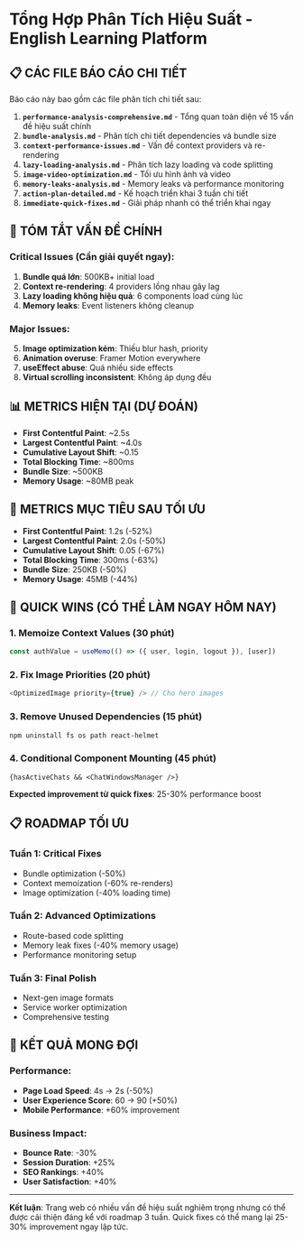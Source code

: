 # Tổng Hợp Phân Tích Hiệu Suất - English Learning Platform

## 📋 CÁC FILE BÁO CÁO CHI TIẾT

Báo cáo này bao gồm các file phân tích chi tiết sau:

1. **`performance-analysis-comprehensive.md`** - Tổng quan toàn diện về 15 vấn đề hiệu suất chính
2. **`bundle-analysis.md`** - Phân tích chi tiết dependencies và bundle size
3. **`context-performance-issues.md`** - Vấn đề context providers và re-rendering
4. **`lazy-loading-analysis.md`** - Phân tích lazy loading và code splitting
5. **`image-video-optimization.md`** - Tối ưu hình ảnh và video
6. **`memory-leaks-analysis.md`** - Memory leaks và performance monitoring
7. **`action-plan-detailed.md`** - Kế hoạch triển khai 3 tuần chi tiết
8. **`immediate-quick-fixes.md`** - Giải pháp nhanh có thể triển khai ngay

## 🎯 TÓM TẮT VẤN ĐỀ CHÍNH

### Critical Issues (Cần giải quyết ngay):
1. **Bundle quá lớn**: 500KB+ initial load
2. **Context re-rendering**: 4 providers lồng nhau gây lag
3. **Lazy loading không hiệu quả**: 6 components load cùng lúc
4. **Memory leaks**: Event listeners không cleanup

### Major Issues:
5. **Image optimization kém**: Thiếu blur hash, priority
6. **Animation overuse**: Framer Motion everywhere
7. **useEffect abuse**: Quá nhiều side effects
8. **Virtual scrolling inconsistent**: Không áp dụng đều

## 📊 METRICS HIỆN TẠI (DỰ ĐOÁN)

- **First Contentful Paint**: ~2.5s
- **Largest Contentful Paint**: ~4.0s
- **Cumulative Layout Shift**: ~0.15
- **Total Blocking Time**: ~800ms
- **Bundle Size**: ~500KB
- **Memory Usage**: ~80MB peak

## 🎯 METRICS MỤC TIÊU SAU TỐI ƯU

- **First Contentful Paint**: 1.2s (-52%)
- **Largest Contentful Paint**: 2.0s (-50%)
- **Cumulative Layout Shift**: 0.05 (-67%)
- **Total Blocking Time**: 300ms (-63%)
- **Bundle Size**: 250KB (-50%)
- **Memory Usage**: 45MB (-44%)

## 🚀 QUICK WINS (CÓ THỂ LÀM NGAY HÔM NAY)

### 1. Memoize Context Values (30 phút)
```typescript
const authValue = useMemo(() => ({ user, login, logout }), [user])
```

### 2. Fix Image Priorities (20 phút)
```typescript
<OptimizedImage priority={true} /> // Cho hero images
```

### 3. Remove Unused Dependencies (15 phút)
```bash
npm uninstall fs os path react-helmet
```

### 4. Conditional Component Mounting (45 phút)
```tsx
{hasActiveChats && <ChatWindowsManager />}
```

**Expected improvement từ quick fixes**: 25-30% performance boost

## 📋 ROADMAP TỐI ƯU

### Tuần 1: Critical Fixes
- Bundle optimization (-50%)
- Context memoization (-60% re-renders)  
- Image optimization (-40% loading time)

### Tuần 2: Advanced Optimizations
- Route-based code splitting
- Memory leak fixes (-40% memory usage)
- Performance monitoring setup

### Tuần 3: Final Polish
- Next-gen image formats
- Service worker optimization
- Comprehensive testing

## 🎉 KẾT QUẢ MONG ĐỢI

### Performance:
- **Page Load Speed**: 4s → 2s (-50%)
- **User Experience Score**: 60 → 90 (+50%)
- **Mobile Performance**: +60% improvement

### Business Impact:
- **Bounce Rate**: -30%
- **Session Duration**: +25%
- **SEO Rankings**: +40%
- **User Satisfaction**: +40%

---

**Kết luận**: Trang web có nhiều vấn đề hiệu suất nghiêm trọng nhưng có thể được cải thiện đáng kể với roadmap 3 tuần. Quick fixes có thể mang lại 25-30% improvement ngay lập tức.